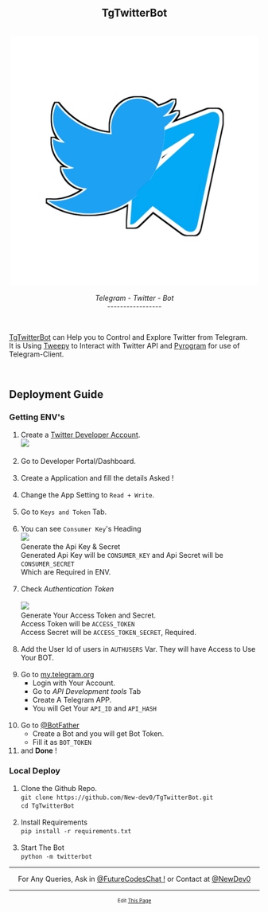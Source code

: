 <div align="center">
    <h2>TgTwitterBot</h2><br>
    <img src="../tgtwitterbot/20210418_004643.png" width="500"><br>
    <p><i>Telegram - Twitter - Bot</i>
        <br>-----------------
        <br></p>
</div>
<br>
<p><a href="https://github.com/New-dev0/TgTwitterBot">
TgTwitterBot</a> can Help you to Control and Explore Twitter from Telegram.<br> It is Using <a href="https://github.com/Tweepy/Tweepy">Tweepy</a> to Interact with Twitter API and <a href="https://github.com/pyrogram/pyrogram">Pyrogram</a> for use of Telegram-Client.
</p>
<br>
<h2>Deployment Guide</h2>
<h3>Getting ENV's</h3>
<ol>
    <li>Create a <a href="https://developer.twitter.com/en">Twitter Developer Account</a>.<br><img src="https://1000logos.net/wp-content/uploads/2017/06/logo-Twitter-500x180.png" width="600"><br></li><br>
    <li>Go to Developer Portal/Dashboard.</li><br>
    <li>Create a Application and fill the details Asked !</li><br>
    <li>Change the App Setting to <code>Read + Write</code>.</li><br>
    <li>Go to <code>Keys and Token</code> Tab.</li><br>
    <li>You can see <code>Consumer Key</code>'s Heading<br><img src="https://telegra.ph/file/53cd6e806af38801df381.jpg" width="600"><br> Generate the Api Key & Secret<br> Generated Api Key will be <code>CONSUMER_KEY</code> and Api Secret will be <code>CONSUMER_SECRET</code><br>Which
        are Required in ENV.
    </li><br>
    <li>Check <i>Authentication Token</i><br><br><img src="https://telegra.ph/file/bc7b4923f87f48e0c1be2.jpg" width="600"><br>Generate Your Access Token and Secret.<br> Access Token will be <code>ACCESS_TOKEN</code><br> Access Secret will be <code>ACCESS_TOKEN_SECRET</code>,
        Required.
    </li>
    <br>
    <li>Add the User Id of users in <code>AUTHUSERS</code> Var. They will have Access to Use Your BOT.</li>
    <br>
    <li>Go to <a href="https://my.telegram.org">my.telegram.org</a><br>
        <ul type="square">
            <li>Login with Your Account.</li>
            <li>Go to <i color="black">API Development tools</i> Tab</li>
            <li>Create A Telegram APP.</li>
            <li>You will Get Your <code>API_ID</code> and <code>API_HASH</code></li>
        </ul><br>
    </li>
    <li>Go to <a href="https://t.me/botfather">@BotFather</a>
        <ul type="circle">
            <li>Create a Bot and you will get Bot Token.</li>
            <li>Fill it as <code>BOT_TOKEN</code></li>
        </ul>
    </li>
    <li>and <b>Done</b> !</li>
</ol>

<h3>Local Deploy</h3>
<ol>
    <li>Clone the Github Repo.<br>
        <code>git clone https://github.com/New-dev0/TgTwitterBot.git<br>cd TgTwitterBot</code>
    </li><br>
    <li>Install Requirements<br><code>pip install -r requirements.txt</code></li><br>
    <li>Start The Bot<br><code>python -m twitterbot</code></li>
</ol>
<hr>
<p align="center">For Any Queries, Ask in <a href="https://t.me/FutureCodesChat">@FutureCodesChat !</a> or Contact at <a href="https://t.me/newdev0">@NewDev0
    </a><br><hr>
    <p align="center" style="font-size:10px;">
        Edit <a href="https://github.com/New-dev0/New-dev0.github.io/blob/main/tgtwitterbot">This Page</a>
</p>
</p>
